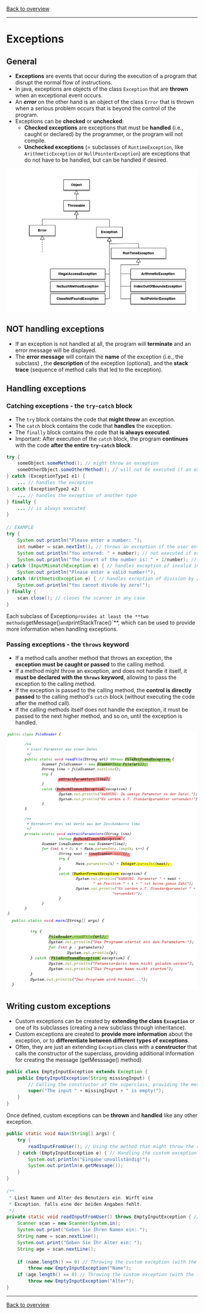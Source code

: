 [Back to overview](./00_Java_SyntaxGuide.md)

---

# Exceptions

## General

- **Exceptions** are events that occur during the execution of a program that disrupt the normal flow of instructions.
- In java, exceptions are objects of the class `Exception` that are **thrown** when an exceptional event occurs.
- An ***error*** on the other hand is an object of the class `Error` that is thrown when a serious problem occurs that is beyond the control of the program.
- Exceptions can be **checked** or **unchecked**:
  - **Checked exceptions** are exceptions that must be **handled** (i.e., caught or declared) by the programmer, or the program will not compile.
  - **Unchecked exceptions** (= subclasses of `RuntimeException`, like `ArithmeticException` or `NullPointerException`) are exceptions that do not have to be handled, but can be handled if desired.

![Exceptions Hierarchy](excpetionsHierarchy.png)

## NOT handling exceptions

- If an exception is not handled at all, the program will **terminate** and an error message will be displayed.
- The **error message** will contain the **name** of the exception (i.e., the subclass) , the **description** of the exception (optional), and the **stack trace** (sequence of method calls that led to the exception).

## Handling exceptions

### Catching exceptions - the `try`-`catch` block

- The `try` block contains the code that **might throw** an exception.
- The `catch` block contains the code that **handles** the exception.
- The `finally` block contains the code that **is always executed**.
- Important: After execution of the `catch` block, the program **continues** with the code **after the entire `try-catch` block**.

```java
try {
    someObject.someMethod(); // might throw an exception
    someOtherObject.someOtherMethod(); // will not be executed if an exception is thrown !
} catch (ExceptionType1 e1) {
    ... // handles the exception
} catch (ExceptionType2 e2) {
    ... // handles the exception of another type
} finally {
    ... // is always executed
}

// EXAMPLE
try {
    System.out.println("Please enter a number: ");
    int number = scan.nextInt(); // throws an exception if the user enters a non-integer
    System.out.println("You entered: " + number); // not executed if exception thrown
    System.out.println("The invert of the number is: " + 1/number); // throws an exception if user enters 0
} catch (InputMismatchException e) { // handles exception of invalid input
    System.out.println("Please enter a valid number!");
} catch (ArithmeticException e) { // handles exception of division by zero
    System.out.println("You cannot divide by zero!");
} finally {
    scan.close(); // closes the scanner in any case
}
```

Each subclass of Èxception` provides at least the **two methods `getMessage()` and `printStackTrace()`**, which can be used to provide more information when handling exceptions.

### Passing exceptions - the `throws` keyword

- If a method calls another method that throws an exception, the **exception must be caught or passed** to the calling method.
- If a method might throw an exception, and does not handle it itself, it **must be declared with the `throws` keyword**, allowing to pass the exception to the calling method.
- If the exception is passed to the calling method, the **control is directly passed** to the calling method's `catch` block (without executing the code after the method call).
- If the calling methods itself does not handle the exception, it must be passed to the next higher method, and so on, until the exception is handled.


![Passing Exceptions](passingExcelptions.png)
![Passing Exceptions 2](passingExcelptions2.png)

## Writing custom exceptions

- Custom exceptions can be created by **extending the class `Exception`** or one of its subclasses (creating a new subclass through inheritance).
- Custom exceptions are created to **provide more information** about the exception, or to **differentiate between different types of exceptions**.
- Often, they are just an extending `Exception` class with a **constructor** that calls the constructor of the superclass, providing additional information for creating the message (getMesssage() method).

```java
public class EmptyInputException extends Exception {
    public EmptyInputException(String missingInput) {
        // Calling the constructor of the superclass, providing the message (using additional information)
        super("The input " + missingInput + " is empty!");
    }
}
```

Once defined, custom exceptions can be **thrown** and **handled** like any other exception.

```java
public static void main(String[] args) {
    try {
        readInputFromUser(); // Using the method that might throw the custom exception
    } catch (EmptyInputException e) { // Handling the custom exception
        System.out.println("Eingabe unvollständig!");
        System.out.println(e.getMessage());
    }
}

/**
 * Liest Namen und Alter des Benutzers ein. Wirft eine
 * Exception, falls eine der beiden Angaben fehlt.
 */
private static void readInputFromUser() throws EmptyInputException { // Passing the custom exception
    Scanner scan = new Scanner(System.in);
    System.out.print("Geben Sie Ihren Namen ein: ");
    String name = scan.nextLine();
    System.out.print("Geben Sie Ihr Alter ein: ");
    String age = scan.nextLine();
    
    if (name.length() == 0) // Throwing the custom exception (with the info that the name is missing)
        throw new EmptyInputException("Name"); 
    if (age.length() == 0) // Throwing the custom exception (with the info that the age is missing)
        throw new EmptyInputException("Alter"); 
}
```

---

[Back to overview](./00_Java_SyntaxGuide.md)